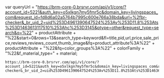   var queryUrl =
    "https://brm-core-0.brsrvr.com/api/v1/core/?account_id=5221&auth_key=o5xlkgn7my5fmr5c&domain_key=livingspaces_com&request_id=fd8d6a02a5764b7995c600e766a38bda&url=%2fbr-checker&_br_uid_2=uid%253D4961390647524%253Av%253D11.8%253Ats%253D1463613117510%253Ahc%253D3145&ptype=other&request_type=search&q=%22" +
    productAttribute +
    "%22&start=0&rows=13&search_type=keyword&fl=title,pid,url,price,sale_price,reviews,reviews_count,thumb_image&fq=product_attribute%3A%22" +
    productAttribute +
    "%22&fq=color_groups%3A%22" +
    colorFamily +
    "%22&f_material_type=" +
    material;




    https://brm-core-0.brsrvr.com/api/v1/core/?account_id=5221&auth_key=o5xlkgn7my5fmr5c&domain_key=livingspaces_com&request_id=fd8d6a02a5764b7995c600e766a38bda&url=%2fbr-checker&_br_uid_2=uid%253D4961390647524%253Av%253D11.8%253Ats%253D1463613117510%253Ahc%253D3145&ptype=other&request_type=search&q=%Chic%22&start=0&rows=13&search_type=keyword&fl=title,pid,url,price,sale_price,reviews,reviews_count,thumb_image&fq=product_attribute%3A%Chic